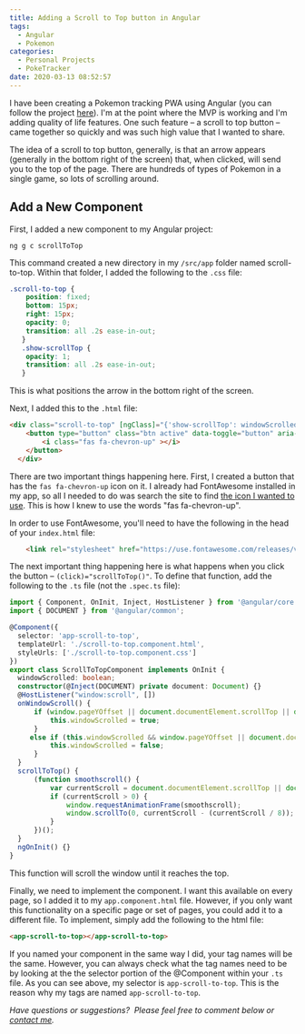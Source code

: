 ```yaml
---
title: Adding a Scroll to Top button in Angular
tags:
  - Angular
  - Pokemon
categories:
  - Personal Projects
  - PokeTracker
date: 2020-03-13 08:52:57
---
```



I have been creating a Pokemon tracking PWA using Angular (you can follow the project [here](categories/Personal-Projects/PokeTracker/)).  I'm at the point where the MVP is working and I'm adding quality of life features.  One such feature – a scroll to top button – came together so quickly and was such high value that I wanted to share.

The idea of a scroll to top button, generally, is that an arrow appears (generally in the bottom right of the screen) that, when clicked, will send you to the top of the page.  There are hundreds of types of Pokemon in a single game, so lots of scrolling around.

Add a New Component
----------------------------
First, I added a new component to my Angular project:
```
ng g c scrollToTop
```
This command created a new directory in my `/src/app` folder named scroll-to-top.  Within that folder, I added the following to the `.css` file:

```css
.scroll-to-top {
    position: fixed;
    bottom: 15px;
    right: 15px;
    opacity: 0;
    transition: all .2s ease-in-out;
   }
   .show-scrollTop {
    opacity: 1;
    transition: all .2s ease-in-out;
   }
```

This is what positions the arrow in the bottom right of the screen.  

Next, I added this to the `.html` file:
```html
<div class="scroll-to-top" [ngClass]="{'show-scrollTop': windowScrolled}">
    <button type="button" class="btn active" data-toggle="button" aria-pressed="true" (click)="scrollToTop()">
        <i class="fas fa-chevron-up" ></i>
    </button>
  </div>
```
There are two important things happening here.  First, I created a button that has the `fas fa-chevron-up` icon on it.  I already had FontAwesome installed in my app, so all I needed to do was search the site to find [the icon I wanted to use](https://fontawesome.com/v4.7.0/icon/chevron-up).  This is how I knew to use the words "fas fa-chevron-up".  

In order to use FontAwesome, you'll need to have the following in the head of your `index.html` file:

```html
    <link rel="stylesheet" href="https://use.fontawesome.com/releases/v5.7.0/css/all.css" integrity="sha384-lZN37f5QGtY3VHgisS14W3ExzMWZxybE1SJSEsQp9S+oqd12jhcu+A56Ebc1zFSJ" crossorigin="anonymous">
```

The next important thing happening here is what happens when you click the button – `(click)="scrollToTop()"`.  To define that function, add the following to the `.ts` file (not the `.spec.ts` file):

```ts
import { Component, OnInit, Inject, HostListener } from '@angular/core';
import { DOCUMENT } from '@angular/common';

@Component({
  selector: 'app-scroll-to-top',
  templateUrl: './scroll-to-top.component.html',
  styleUrls: ['./scroll-to-top.component.css']
})
export class ScrollToTopComponent implements OnInit {
  windowScrolled: boolean;
  constructor(@Inject(DOCUMENT) private document: Document) {}
  @HostListener("window:scroll", [])
  onWindowScroll() {
      if (window.pageYOffset || document.documentElement.scrollTop || document.body.scrollTop > 100) {
          this.windowScrolled = true;
      } 
     else if (this.windowScrolled && window.pageYOffset || document.documentElement.scrollTop || document.body.scrollTop < 10) {
          this.windowScrolled = false;
      }
  }
  scrollToTop() {
      (function smoothscroll() {
          var currentScroll = document.documentElement.scrollTop || document.body.scrollTop;
          if (currentScroll > 0) {
              window.requestAnimationFrame(smoothscroll);
              window.scrollTo(0, currentScroll - (currentScroll / 8));
          }
      })();
  }
  ngOnInit() {}
}
```

This function will scroll the window until it reaches the top.

Finally, we need to implement the component.  I want this available on every page, so I added it to my `app.component.html` file.  However, if you only want this functionality on a specific page or set of pages, you could add it to a different file.  To implement, simply add the following to the html file:

```html
<app-scroll-to-top></app-scroll-to-top>
```

If you named your component in the same way I did, your tag names will be the same.  However, you can always check what the tag names need to be by looking at the the selector portion of the @Component within your `.ts` file.  As you can see above, my selector is `app-scroll-to-top`.  This is the reason why my tags are named `app-scroll-to-top`.

_Have questions or suggestions?  Please feel free to comment below or [contact me](/contact/)._

